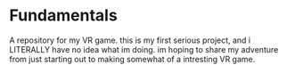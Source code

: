 # Fundamentals
A repository for my VR game. this is my first serious project, and i LITERALLY have no idea what im doing. im hoping to share my adventure from just starting out to making somewhat of a intresting VR game.
